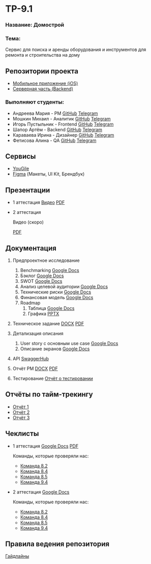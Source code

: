 # TP-9.1

### Название: Домострой

### Тема:

Сервис для поиска и аренды оборудования и инструментов для ремонта и строительства на дому

## Репозитории проекта

- [Мобильное приложение (iOS)](https://github.com/IgorPustylnik/domostroy-ios)
- [Серверная часть (Backend)](https://github.com/gitash2/domostroy-backend)

### Выполняют студенты:

- Андреева Мария - PM
  [GitHub](https://github.com/Larpow)
  [Telegram](https://t.me/larpow)
- Мошкин Михаил - Аналитик
  [GitHub](https://github.com/TypingGatito)
  [Telegram](https://t.me/TypingGatito)
- Игорь Пустыльник - Frontend
  [GitHub](https://github.com/IgorPustylnik)
  [Telegram](https://t.me/designer_23)
- Шапор Артём - Backend
  [GitHub](https://github.com/gitash2)
  [Telegram](https://t.me/alienddd)
- Караваева Ирина - Дизайнер
  [GitHub](https://github.com/karavaii)
  [Telegram](https://t.me/karavaii)
- Фетисова Алина - QA
  [GitHub](https://github.com/fatisova)
  [Telegram](http://t.me/fatisova)

## Сервисы

- [YouGile](https://ru.yougile.com/team/d7461d11a169/%D0%9F%D1%80%D0%BE%D0%B5%D0%BA%D1%82-%D0%A2%D0%9F)
- [Figma](https://www.figma.com/design/gviBeJ8dSPbMsnHpFn9nvr/das-Projekt?node-id=0-1&t=eTA1Iz4AH8meJPYq-1) (Макеты, UI Kit, Брендбук)

## Презентации

- 1 аттестация
  [Видео](https://rutube.ru/video/9135a06ece20e95a3e072260bcf53d7b/)
  [PDF](https://github.com/IgorPustylnik/TP-9.1/blob/main/documentation/presentations/%D0%9F%D1%80%D0%B5%D0%B7%D0%B5%D0%BD%D1%82%D0%B0%D1%86%D0%B8%D1%8F%201%20%D0%B0%D1%82%D1%82%D0%B0.pdf)
- 2 аттестация

  Видео (скоро)

  [PDF](https://github.com/IgorPustylnik/TP-9.1/blob/main/documentation/presentations/%D0%9F%D1%80%D0%B5%D0%B7%D0%B5%D0%BD%D1%82%D0%B0%D1%86%D0%B8%D1%8F%202%20%D0%B0%D1%82%D1%82%D0%B0.pdf)

## Документация

1. Предпроектное исследование
   1. Benchmarking [Google Docs](https://docs.google.com/spreadsheets/d/1R49JjF24_lFKTKssd9o8DKNoISZ_2VWMpxYD2j9FDoU/edit?gid=0#gid=0)
   2. Бэклог [Google Docs](https://docs.google.com/document/d/1gOjJDvBNS2YS1ra75mbf60OfkgoaYCDc4D3-addEdAQ/edit?tab=t.0)
   3. SWOT [Google Docs](https://docs.google.com/spreadsheets/d/1BBaRTpVgrNlvlOB-S_UjTNObgLUzvCVJwtyStETBHwU/edit?gid=0#gid=0)
   4. Анализ целевой аудитории [Google Docs](https://docs.google.com/document/d/1R6Qu_OjQAK2EfOXSxo5bX6QbthJCEHRZrh8oa9_7UkM/edit?tab=t.0)
   5. Технические риски [Google Docs](https://docs.google.com/document/d/1ZqasnJBkvQdfSWO_S1rwHBaWezwKd13cm4uMaCiQXKk/edit?tab=t.0)
   6. Финансовая модель [Google Docs](https://docs.google.com/document/d/1Gjryu7Y_Ug15DawXU1J41Sx3w3eg02vZPiy6SGqHxJg/edit?tab=t.0)
   7. Roadmap
         1. Таблица [Google Docs](https://docs.google.com/spreadsheets/d/1Ft8GjophxqsPmo27qZ6nXiRaqnZ2uXmLeCn7N7kLGsg/edit?gid=0#gid=0)
         2. Графика [PPTX](https://github.com/IgorPustylnik/TP-9.1/blob/main/documentation/roadmap/Roadmap.pptx)
2. Техническое задание
   [DOCX](https://github.com/IgorPustylnik/TP-9.1/blob/main/documentation/technical_specification/%D0%A2%D0%B5%D1%85%D0%BD%D0%B8%D1%87%D0%B5%D1%81%D0%BA%D0%BE%D0%B5_%D0%B7%D0%B0%D0%B4%D0%B0%D0%BD%D0%B8%D0%B5.docx)
   [PDF](https://github.com/IgorPustylnik/TP-9.1/blob/main/documentation/technical_specification/%D0%A2%D0%B5%D1%85%D0%BD%D0%B8%D1%87%D0%B5%D1%81%D0%BA%D0%BE%D0%B5_%D0%B7%D0%B0%D0%B4%D0%B0%D0%BD%D0%B8%D0%B5.pdf)
4. Детализация описания
   1. User story с основным use case [Google Docs](https://docs.google.com/document/d/1srijaKcBTBbjggoTeawNIopt_grL3h99W7Ck86WRs-w/edit?tab=t.0)
   2. Описание экранов [Google Docs](https://docs.google.com/document/d/1Pvj71p68VfagWwRHHB-5cAj7EPqjRESdURYXC6RZ3Ho/edit?tab=t.0)
5. API
   [SwaggerHub](https://app.swaggerhub.com/apis/domostroy-9a8/domostroy/1.0.0)
6. Отчёт PM
   [DOCX](https://github.com/IgorPustylnik/TP-9.1/blob/main/documentation/pm/pm_report.docx)
   [PDF](https://github.com/IgorPustylnik/TP-9.1/blob/main/documentation/pm/pm_report.pdf)

7. Тестирование
    [Отчёт о тестировании](https://github.com/IgorPustylnik/TP-9.1/blob/main/documentation/quality_assurance/qa_docs.pdf)

## Отчёты по тайм-трекингу
- [Отчёт 1](https://github.com/IgorPustylnik/TP-9.1/blob/main/reports/time_tracking_1.xlsx)
- [Отчёт 2](https://github.com/IgorPustylnik/TP-9.1/blob/main/reports/time_tracking_2.xlsx)
- [Отчёт 3](https://github.com/IgorPustylnik/TP-9.1/blob/main/reports/time_tracking_3.xlsx)

## Чеклисты
- 1 аттестация
  [Google Docs](https://docs.google.com/spreadsheets/d/10ys2XfOfylePg9caJmLksWstisYV_Fc4T_YPP5Hel1k/edit?gid=1393949489#gid=1393949489)
  [PDF](https://github.com/IgorPustylnik/TP-9.1/blob/main/documentation/checklists/Чеклист%201%20этап%20-%20чеклист.pdf)
  
  Команды, которые проверяли нас:
  - [Команда 8.2](https://github.com/Lime228/TPProject)
  - [Команда 8.4](https://github.com/nmasalkin/Project-work)
  - [Команда 8.5](https://gitlab.com/vsu.cs/TPmain)
  - [Команда 9.4](https://github.com/MaksimStrelnikov/tp-9.4)

- 2 аттестация
  [Google Docs](https://docs.google.com/spreadsheets/d/1MxMFb7-JoXt84Pzzy5jll7KQvbfq1uY9xmXZd9ga94c/edit?gid=0#gid=0)
  
  Команды, которые проверяли нас:
  - [Команда 8.2](https://github.com/Lime228/TPProject)
  - [Команда 8.4](https://github.com/nmasalkin/Project-work)
  - [Команда 8.5](https://gitlab.com/vsu.cs/TPmain)
  - [Команда 9.4](https://github.com/MaksimStrelnikov/tp-9.4)

## Правила ведения репозитория

   [Гайдлайны](https://github.com/IgorPustylnik/TP-9.1/blob/main/guidelines.md)
